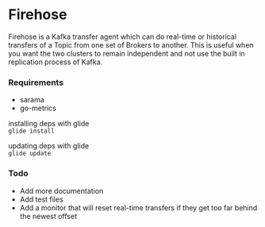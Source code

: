 Firehose
======

Firehose is a Kafka transfer agent which can do real-time or historical transfers of a Topic from one set of Brokers to another. This is useful when you want the two clusters to remain independent and not use the built in replication process of Kafka.

### Requirements
* sarama
* go-metrics

installing deps with glide  
`glide install`

updating deps with glide  
`glide update`

### Todo

* Add more documentation
* Add test files
* Add a monitor that will reset real-time transfers if they get too far behind the newest offset
